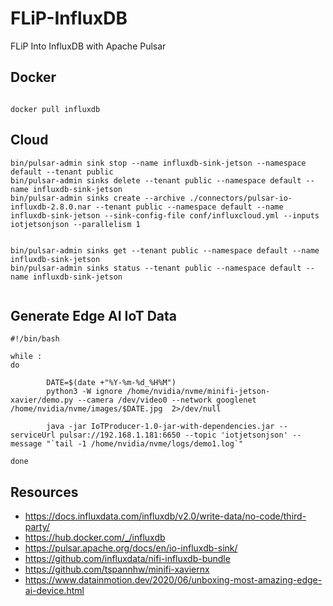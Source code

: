 # FLiP-InfluxDB

FLiP Into InfluxDB with Apache Pulsar


## Docker

```

docker pull influxdb

```

## Cloud

```
bin/pulsar-admin sink stop --name influxdb-sink-jetson --namespace default --tenant public
bin/pulsar-admin sinks delete --tenant public --namespace default --name influxdb-sink-jetson
bin/pulsar-admin sinks create --archive ./connectors/pulsar-io-influxdb-2.8.0.nar --tenant public --namespace default --name influxdb-sink-jetson --sink-config-file conf/influxcloud.yml --inputs iotjetsonjson --parallelism 1


bin/pulsar-admin sinks get --tenant public --namespace default --name influxdb-sink-jetson
bin/pulsar-admin sinks status --tenant public --namespace default --name influxdb-sink-jetson


```

## Generate Edge AI IoT Data

```
#!/bin/bash

while :
do

        DATE=$(date +"%Y-%m-%d_%H%M")
        python3 -W ignore /home/nvidia/nvme/minifi-jetson-xavier/demo.py --camera /dev/video0 --network googlenet /home/nvidia/nvme/images/$DATE.jpg  2>/dev/null

        java -jar IoTProducer-1.0-jar-with-dependencies.jar --serviceUrl pulsar://192.168.1.181:6650 --topic 'iotjetsonjson' --message "`tail -1 /home/nvidia/nvme/logs/demo1.log`"

done
```

## Resources

* https://docs.influxdata.com/influxdb/v2.0/write-data/no-code/third-party/
* https://hub.docker.com/_/influxdb
* https://pulsar.apache.org/docs/en/io-influxdb-sink/
* https://github.com/influxdata/nifi-influxdb-bundle
* https://github.com/tspannhw/minifi-xaviernx
* https://www.datainmotion.dev/2020/06/unboxing-most-amazing-edge-ai-device.html
